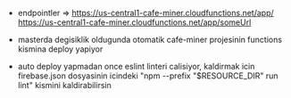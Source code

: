 * endpointler => 
https://us-central1-cafe-miner.cloudfunctions.net/app/
https://us-central1-cafe-miner.cloudfunctions.net/app/someUrl

* masterda degisiklik oldugunda otomatik cafe-miner projesinin functions kismina deploy yapiyor

* auto deploy yapmadan once eslint linteri calisiyor, kaldirmak icin firebase.json dosyasinin icindeki "npm --prefix \"$RESOURCE_DIR\" run lint" kismini kaldirabilirsin
